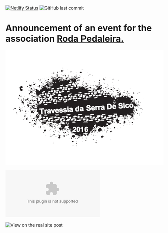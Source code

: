[![Netlify Status](https://api.netlify.com/api/v1/badges/6951f8cb-7090-4819-9a75-237199bafeac/deploy-status)](https://app.netlify.com/sites/rodapedaleira-adv/deploys)
![GitHub last commit](https://img.shields.io/github/last-commit/Luismcplopes/rodapedaleira-adv.svg)


# Announcement of an event for the association **[Roda Pedaleira.](http://www.rodapedaleira.pt/)**

[![View on real site post](./images/Poster2.png)](http://www.rodapedaleira.pt/9a-travessia-de-sico/)

![View were](rodapedaleira-adv.netlify.com)

![View on the real site post](http://www.rodapedaleira.pt/9a-travessia-de-sico/)
